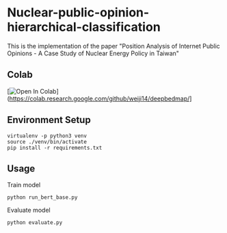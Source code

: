 # Nuclear-public-opinion-hierarchical-classification
This is the implementation of the paper "Position Analysis of Internet Public Opinions - 
A Case Study of Nuclear Energy Policy in Taiwan"


## Colab

[![Open In Colab](https://colab.research.google.com/assets/colab-badge.svg)](https://colab.research.google.com/github/weiji14/deepbedmap/]


## Environment Setup
```
virtualenv -p python3 venv
source ./venv/bin/activate
pip install -r requirements.txt
```


## Usage

Train model
```
python run_bert_base.py
```
Evaluate model
```
python evaluate.py
```
